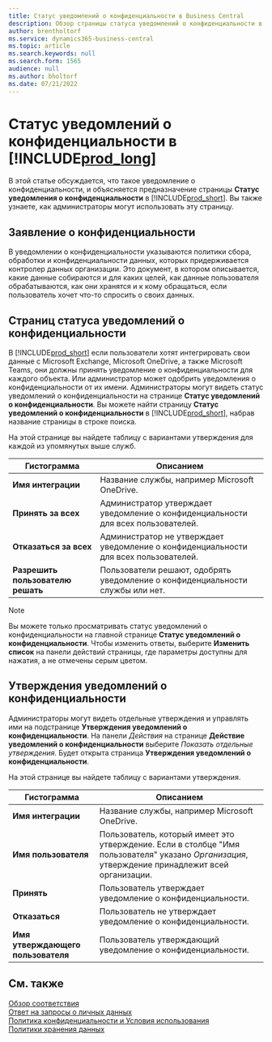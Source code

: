 ```yaml
---
title: Статус уведомлений о конфиденциальности в Business Central
description: Обзор страницы статуса уведомлений о конфиденциальности в Business Central
author: brentholtorf
ms.service: dynamics365-business-central
ms.topic: article
ms.search.keywords: null
ms.search.form: 1565
audience: null
ms.author: bholtorf
ms.date: 07/21/2022
---
```


# Статус уведомлений о конфиденциальности в [!INCLUDE[prod_long](includes/prod_long.md)]

В этой статье обсуждается, что такое уведомление о конфиденциальности, и объясняется предназначение страницы **Статус уведомления о конфиденциальности** в [!INCLUDE[prod_short](includes/prod_short.md)]. Вы также узнаете, как администраторы могут использовать эту страницу.

## Заявление о конфиденциальности

В уведомлении о конфиденциальности указываются политики сбора, обработки и конфиденциальности данных, которых придерживается контролер данных организации. Это документ, в котором описывается, какие данные собираются и для каких целей, как данные пользователя обрабатываются, как они хранятся и к кому обращаться, если пользователь хочет что-то спросить о своих данных. 

## Страниц статуса уведомлений о конфиденциальности

В [!INCLUDE[prod_short](includes/prod_short.md)] если пользователи хотят интегрировать свои данные с Microsoft Exchange, Microsoft OneDrive, а также Microsoft Teams, они должны принять уведомление о конфиденциальности для каждого объекта. Или администратор может одобрить уведомления о конфиденциальности от их имени. Администраторы могут видеть статус уведомлений о конфиденциальности на странице **Статус уведомлений о конфиденциальности**. Вы можете найти страницу **Статус уведомлений о конфиденциальности** в [!INCLUDE[prod_short](includes/prod_short.md)], набрав название страницы в строке поиска.  

На этой странице вы найдете таблицу с вариантами утверждения для каждой из упомянутых выше служб. 

| Гистограмма | Описанием |
| ----------- | ----------- | 
| **Имя интеграции** | Название службы, например Microsoft OneDrive. |
| **Принять за всех** | Администратор утверждает уведомление о конфиденциальности для всех пользователей. |
| **Отказаться за всех** | Администратор не утверждает уведомление о конфиденциальности для всех пользователей. |
| **Разрешить пользователю решать** | Пользователи решают, одобрять уведомление о конфиденциальности службы или нет. |

> [!NOTE]
> Вы можете только просматривать статус уведомлений о конфиденциальности на главной странице **Статус уведомлений о конфиденциальности**. Чтобы изменить ответы, выберите **Изменить список** на панели действий страницы, где параметры доступны для нажатия, а не отмечены серым цветом.

## Утверждения уведомлений о конфиденциальности

Администраторы могут видеть отдельные утверждения и управлять ими на подстранице **Утверждения уведомлений о конфиденциальности**. На панели *Действия* на странице **Действие уведомлений о конфиденциальности** выберите *Показать отдельные* *утверждения*. Будет открыта страница **Утверждения уведомлений о конфиденциальности**.<br>

На этой странице вы найдете таблицу с вариантами утверждения. 

| Гистограмма | Описанием |
| ----------- | ----------- | 
| **Имя интеграции** | Название службы, например Microsoft OneDrive. |
| **Имя пользователя** | Пользователь, который имеет это утверждение. Если в столбце "Имя пользователя" указано *Организация*, утверждение принадлежит всей организации. 
| **Принять** | Пользователь утверждает уведомление о конфиденциальности. |
| **Отказаться** | Пользователь не утверждает уведомление о конфиденциальности. |
| **Имя утверждающего пользователя** | Пользователь утверждающий уведомление о конфиденциальности. |

## См. также

[Обзор соответствия](/dynamics365/business-central/compliance/compliance-overview)  
[Ответ на запросы о личных данных](/dynamics365/business-central/admin-responding-to-requests-about-personal-data)  
[Политика конфиденциальности и Условия использования ](/dynamics365/business-central/dev-itpro/developer/readiness/readiness-checklist-i-privacypolicy-termsofuse)  
[Политики хранения данных](/dynamics365-release-plan/2020wave2/smb/dynamics365-business-central/define-retention-policies) 
